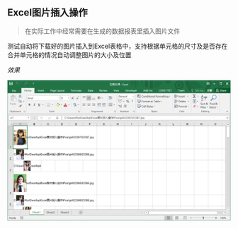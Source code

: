 ## Excel图片插入操作 ##
>在实际工作中经常需要在生成的数据报表里插入图片文件

测试自动将下载好的图片插入到Excel表格中，支持根据单元格的尺寸及是否存在合并单元格的情况自动调整图片的大小及位置

*效果*

![Excel图片插入](../Pic/sp20161015_192610.png)

